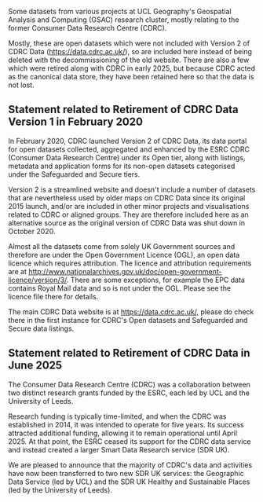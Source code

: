 Some datasets from various projects at UCL Geography's Geospatial Analysis and Computing (GSAC) research cluster, mostly relating to the former Consumer Data Research Centre (CDRC). 

Mostly, these are open datasets which were not included with Version 2 of CDRC Data (https://data.cdrc.ac.uk/), so are included here instead of being deleted with the decommissioning of the old website. There are also a few which were retired along with CDRC in early 2025, but because CDRC acted as the canonical data store, they have been retained here so that the data is not lost. 

## Statement related to Retirement of CDRC Data Version 1 in February 2020

In February 2020, CDRC launched Version 2 of CDRC Data, its data portal for open datasets collected, aggregated and enhanced by the ESRC CDRC (Consumer Data Research Centre) under its Open tier, along with listings, metadata and application forms for its non-open datasets categorised under the Safeguarded and Secure tiers.

Version 2 is a streamlined website and doesn't include a number of datasets that are nevertheless used by older maps on CDRC Data since its original 2015 launch, and/or are included in other minor projects and visualisations related to CDRC or aligned groups. They are therefore included here as an alternative source as the original version of CDRC Data was shut down in October 2020.

Almost all the datasets come from solely UK Government sources and therefore are under the Open Government Licence (OGL), an open data licence which requires attribution. The licence and attribution requirements are at http://www.nationalarchives.gov.uk/doc/open-government-licence/version/3/. There are some exceptions, for example the EPC data contains Royal Mail data and so is not under the OGL. Please see the licence file there for details.

The main CDRC Data website is at https://data.cdrc.ac.uk/, please do check there in the first instance for CDRC's Open datasets and Safeguarded and Secure data listings.

## Statement related to Retirement of CDRC Data in June 2025

The Consumer Data Research Centre (CDRC) was a collaboration between two distinct research grants funded by the ESRC, each led by UCL and the University of Leeds.

Research funding is typically time-limited, and when the CDRC was established in 2014, it was intended to operate for five years. Its success attracted additional funding, allowing it to remain operational until April 2025. At that point, the ESRC ceased its support for the CDRC data service and instead created a larger Smart Data Research service (SDR UK).

We are pleased to announce that the majority of CDRC's data and activities have now been transferred to two new SDR UK services: the Geographic Data Service (led by UCL) and the SDR UK Healthy and Sustainable Places (led by the University of Leeds).
